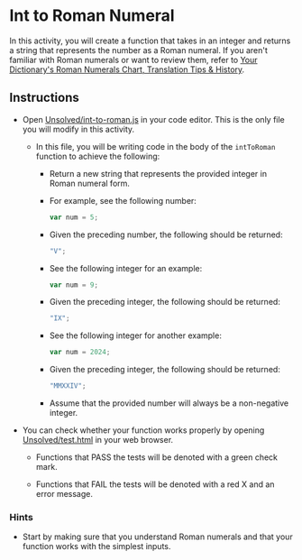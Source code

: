 # Int to Roman Numeral

In this activity, you will create a function that takes in an integer and returns a string that represents the number as a Roman numeral. If you aren't familiar with Roman numerals or want to review them, refer to [Your Dictionary's Roman Numerals Chart, Translation Tips & History](https://reference.yourdictionary.com/resources/romanums.html).

## Instructions

* Open [Unsolved/int-to-roman.js](Unsolved/int-to-roman.js) in your code editor. This is the only file you will modify in this activity.

  * In this file, you will be writing code in the body of the `intToRoman` function to achieve the following:

    * Return a new string that represents the provided integer in Roman numeral form.

    * For example, see the following number:

       ```js
       var num = 5;
       ```

    * Given the preceding number, the following should be returned:

       ```js
       "V";
       ```

    * See the following integer for an example:

       ```js
       var num = 9;
       ```

    * Given the preceding integer, the following should be returned:

       ```js
       "IX";
       ```

     * See the following integer for another example:

        ```js
       var num = 2024;
       ```

    * Given the preceding integer, the following should be returned:

       ```js
       "MMXXIV";

    * Assume that the provided number will always be a non-negative integer.

* You can check whether your function works properly by opening [Unsolved/test.html](Unsolved/test.html) in your web browser.

  * Functions that PASS the tests will be denoted with a green check mark.

  * Functions that FAIL the tests will be denoted with a red X and an error message.

### Hints

* Start by making sure that you understand Roman numerals and that your function works with the simplest inputs.


